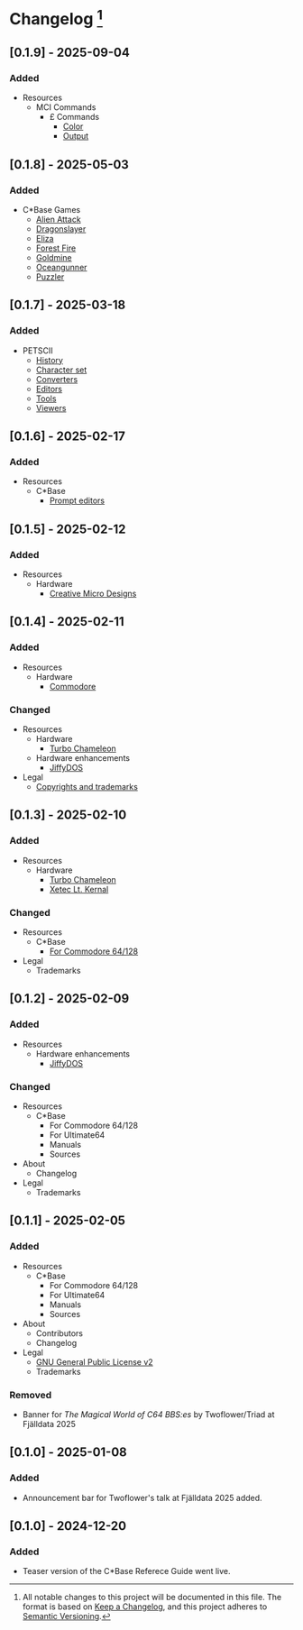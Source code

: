 <!---
## [Unreleased]
### Added
### Changed
### Deprecated
### Removed
### Fixed
--->

# Changelog [^1]
## [0.1.9] - 2025-09-04
### Added
- Resources
  - MCI Commands
    - £ Commands
      - [Color](../reference/mci-commands/pound-commands/color.md)
      - [Output](../reference/mci-commands/pound-commands/output.md)

## [0.1.8] - 2025-05-03
### Added
- C\*Base Games
    - [Alien Attack](../resources/cbase-games/alien-attack.md)
    - [Dragonslayer](../resources/cbase-games/dragonslayer.md)
    - [Eliza](../resources/cbase-games/eliza.md)
    - [Forest Fire](../resources/cbase-games/forest-fire.md)
    - [Goldmine](../resources/cbase-games/goldmine.md)
    - [Oceangunner](../resources/cbase-games/oceangunner.md)
    - [Puzzler](../resources/cbase-games/puzzler.md)

## [0.1.7] - 2025-03-18
### Added
- PETSCII
    - [History](../petscii/history.md)
    - [Character set](../petscii/character-set.md)
    - [Converters](../petscii/converters.md)
    - [Editors](../petscii/editors.md)
    - [Tools](../petscii/tools.md)
    - [Viewers](../petscii/viewers.md)

## [0.1.6] - 2025-02-17
### Added
- Resources
    - C*Base
        - [Prompt editors](../resources/cbase/prompt-editors.md)

## [0.1.5] - 2025-02-12
### Added
- Resources
    - Hardware
        - [Creative Micro Designs](../resources/hardware/creative-micro-designs.md)

## [0.1.4] - 2025-02-11
### Added
- Resources
    - Hardware
        - [Commodore](../resources/hardware/commodore.md)

### Changed
- Resources
    - Hardware
        - [Turbo Chameleon](../resources/hardware/turbo-chameleon.md)
    - Hardware enhancements
        - [JiffyDOS](../resources/hardware-enhancements/jiffydos.md)
- Legal
    - [Copyrights and trademarks](../about/legal/copyrights-trademarks.md)

## [0.1.3] - 2025-02-10
### Added
- Resources
    - Hardware
        - [Turbo Chameleon](../resources/hardware/turbo-chameleon.md)
        - [Xetec Lt. Kernal](../resources/hardware/xetec-lt-kernal.md)

### Changed
- Resources
    - C*Base
        - [For Commodore 64/128](../resources/cbase/for-commodore64-128.md)
- Legal
    - Trademarks

## [0.1.2] - 2025-02-09
### Added
- Resources
    - Hardware enhancements
        - [JiffyDOS](../resources/hardware-enhancements/jiffydos.md)

### Changed
- Resources
    - C*Base
        - For Commodore 64/128
        - For Ultimate64
        - Manuals
        - Sources
- About
    - Changelog
- Legal
    - Trademarks

## [0.1.1] - 2025-02-05
### Added
- Resources
    - C*Base
        - For Commodore 64/128
        - For Ultimate64
        - Manuals
        - Sources
- About
    - Contributors
    - Changelog
- Legal
    - [GNU General Public License v2](../about/legal/license.md)
    - Trademarks

### Removed
- Banner for _The Magical World of C64 BBS:es_ by Twoflower/Triad at Fjälldata 2025

## [0.1.0] - 2025-01-08

### Added
- Announcement bar for Twoflower's talk at Fjälldata 2025 added.

## [0.1.0] - 2024-12-20

### Added
- Teaser version of the C\*Base Referece Guide went live.

[^1]:
    All notable changes to this project will be documented in this file.
    The format is based on [Keep a Changelog](https://keepachangelog.com/en/1.1.0/), and this project adheres to [Semantic Versioning](https://semver.org/spec/v2.0.0.html).
